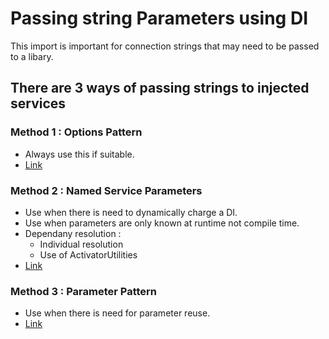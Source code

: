# Passing string Parameters using DI

This import is important for connection strings that may need to be passed to a libary.

## There are 3 ways of passing strings to injected services

### Method 1 : Options Pattern
- Always use this if suitable.
- [Link](https://docs.microsoft.com/en-gb/aspnet/core/fundamentals/configuration/options?view=aspnetcore-5.0)

### Method 2 : Named Service Parameters
- Use when there is need to dynamically charge a DI.
- Use when parameters are only known at runtime not compile time.
- Dependany resolution :
  * Individual resolution
  * Use of ActivatorUtilities
- [Link](https://newbedev.com/net-core-di-ways-of-passing-parameters-to-constructor)

### Method 3 : Parameter Pattern
- Use when there is need for parameter reuse.
- [Link](https://stackoverflow.com/a/53884865/8228598)